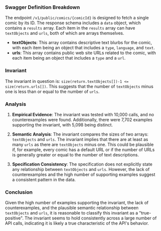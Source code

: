 ### Swagger Definition Breakdown

The endpoint `/v1/public/comics/{comicId}` is designed to fetch a single comic by its ID. The response schema includes a `data` object, which contains a `results` array. Each item in the `results` array can have `textObjects` and `urls`, both of which are arrays themselves. 

- **textObjects**: This array contains descriptive text blurbs for the comic, with each item being an object that includes a `type`, `language`, and `text`.
- **urls**: This array contains public web site URLs related to the comic, with each item being an object that includes a `type` and a `url`.

### Invariant

The invariant in question is: `size(return.textObjects[])-1 <= size(return.urls[])`. This suggests that the number of `textObjects` minus one is less than or equal to the number of `urls`.

### Analysis

1. **Empirical Evidence**: The invariant was tested with 10,000 calls, and no counterexamples were found. Additionally, there were 7,702 examples supporting the invariant, with 5,098 being distinct.

2. **Semantic Analysis**: The invariant compares the sizes of two arrays: `textObjects` and `urls`. The invariant implies that there are at least as many `urls` as there are `textObjects` minus one. This could be plausible if, for example, every comic has a default URL or if the number of URLs is generally greater or equal to the number of text descriptions.

3. **Specification Consistency**: The specification does not explicitly state any relationship between `textObjects` and `urls`. However, the lack of counterexamples and the high number of supporting examples suggest a consistent pattern in the data.

### Conclusion

Given the high number of examples supporting the invariant, the lack of counterexamples, and the plausible semantic relationship between `textObjects` and `urls`, it is reasonable to classify this invariant as a "true-positive". The invariant seems to hold consistently across a large number of API calls, indicating it is likely a true characteristic of the API's behavior.
